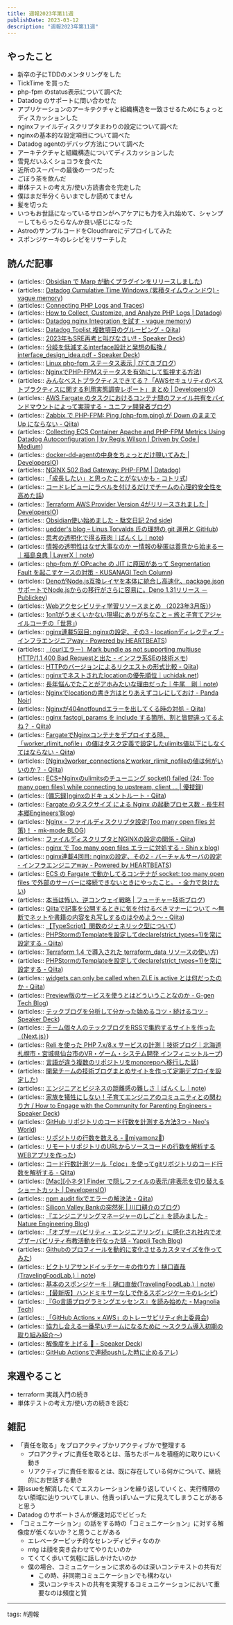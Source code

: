 ```yaml
---
title: 週報2023年第11週
publishDate: 2023-03-12
description: "週報2023年第11週"
---
```


## やったこと

- 新卒の子にTDDのメンタリングをした
- TickTime を買った
- php-fpm のstatus表示について調べた
- Datadog のサポートに問い合わせた
- アプリケーションのアーキテクチャと組織構造を一致させるためにちょっとディスカッションした
- nginxファイルディスクリプタまわりの設定について調べた
- nginxの基本的な設定項目について調べた
- Datadog agentのデバッグ方法について調べた
- アーキテクチャと組織構造についてディスカッションした
- 雪見だいふくショコラを食べた
- 近所のスーパーの最後の一つだった
- ごぼう茶を飲んだ
- 単体テストの考え方/使い方読書会を完走した
- 僕はまだ半分くらいまでしか読めてません
- 髪を切った
- いつもお世話になっているサロンがヘアケアにも力を入れ始めて、シャンプーしてもらったらなんか良い感じになった
- AstroのサンプルコードをCloudfrareにデプロイしてみた
- スポンジケーキのレシピをリサーチした

## 読んだ記事

- (articles:: [Obsidian で Marp が動くプラグインをリリースしました](https://zenn.dev/jichoup/articles/b97ebe6b2eaee7))
- (articles:: [Datadog Cumulative Time Windows (累積タイムウィンドウ) - vague memory](https://htnosm.hatenablog.com/entry/2023/03/05/090000))
- (articles:: [Connecting PHP Logs and Traces](https://docs.datadoghq.com/tracing/other_telemetry/connect_logs_and_traces/php/))
- (articles:: [How to Collect, Customize, and Analyze PHP Logs | Datadog](https://www.datadoghq.com/ja/blog/php-logging-guide/))
- (articles:: [Datadog nginx Integration を試す - vague memory](https://htnosm.hatenablog.com/entry/2015/09/21/090000))
- (articles:: [Datadog Toplist 複数項目のグルーピング - Qiita](https://qiita.com/htnosm/items/8ac2079d76b0de5dfe86))
- (articles:: [2023年もSRE再考と叫びなさい‼️ - Speaker Deck](https://speakerdeck.com/nwiizo/2023nian-mosrezai-kao-tojiao-binasai))
- (articles:: [分岐を低減するinterface設計と発想の転換 / interface_design_idea.pdf - Speaker Deck](https://speakerdeck.com/minodriven/interface-design-idea))
- (articles:: [Linux php-fpm ステータス表示 | ぴてきブログ](https://www.piteki.com/linux-php-fpm/))
- (articles:: [NginxでPHP-FPMステータスを有効にして監視する方法](https://ja.linux-console.net/?p=171#gsc.tab=0))
- (articles:: [みんなベストプラクティスできてる？「AWSセキュリティのベストプラクティスに関する利用実態調査レポート」まとめ | DevelopersIO](https://dev.classmethod.jp/articles/security_jaws_best_practice_report/))
- (articles:: [AWS Fargate のタスクにおけるコンテナ間のファイル共有をバインドマウントによって実現する - ユニファ開発者ブログ](https://tech.unifa-e.com/entry/2022/10/12/120101))
- (articles:: [Zabbix で PHP-FPM: Ping (php-fpm.ping) が Down のままで Up にならない - Qiita](https://qiita.com/krhitoshi/items/507c67fb34fd62ca95a0))
- (articles:: [Collecting ECS Container Apache and PHP-FPM Metrics Using Datadog Autoconfiguration | by Regis Wilson | Driven by Code | Medium](https://medium.com/driven-by-code/collecting-ecs-container-apache-and-php-fpm-metrics-using-datadog-autoconfiguration-2dbc669f4eb5))
- (articles:: [docker-dd-agentの中身をちょっとだけ覗いてみた | DevelopersIO](https://dev.classmethod.jp/articles/fargate-with-docker-dd-agent/))
- (articles:: [NGINX 502 Bad Gateway: PHP-FPM | Datadog](https://www.datadoghq.com/ja/blog/nginx-502-bad-gateway-errors-php-fpm/))
- (articles:: [「成長したい」と思ったことがないかも - コトリ式](https://kotori.style/notes/e177c557-f2a0-41f7-9f19-49f4e7e4d308))
- (articles:: [コードレビューにラベルを付けるだけでチームの心理的安全性を高めた話](https://zenn.dev/hacobell_dev/articles/code-review-comment-prefix#github-%E3%81%AE-saved-replies-%E3%82%92%E6%B4%BB%E7%94%A8%E3%81%99%E3%82%8B))
- (articles:: [Terraform AWS Provider Version 4がリリースされました | DevelopersIO](https://dev.classmethod.jp/articles/terraform-aws-provider-version-4/))
- (articles:: [Obsidian使い始めました - 駄文日記 2nd side](https://deflis.hatenablog.com/entry/2023/03/05/210020))
- (articles:: [uedder's blog – Linus Torvalds 氏の理想の git 運用と GitHub](https://blog.uedder.com/linus_torvalds_complains_about_github_merges.html))
- (articles:: [思考の透明化で得る筋肉｜ばんくし｜note](https://note.com/vaaaaanquish/n/n8deb7d807fc1))
- (articles:: [情報の透明性はなぜ大事なのか ー情報の秘匿は善意から始まるー｜福島良典 | LayerX｜note](https://note.com/fukkyy/n/n2726aa581a02))
- (articles:: [php-fpm が OPcache の JIT に原因があって Segmentation Fault を起こすケースの対策 - KUSANAGI Tech Column](https://www.prime-strategy.co.jp/column/archives/column_5825))
- (articles:: [DenoがNode.js互換レイヤを本体に統合し高速化、package.jsonサポートでNode.jsからの移行がさらに容易に。Deno 1.31リリース － Publickey](https://www.publickey1.jp/blog/23/denonodejspackagejsonnodejsdeno_131.html))
- (articles:: [Webアクセシビリティ学習リソースまとめ （2023年3月版）](https://zenn.dev/ubie_dev/articles/7e3a6559aeb4c8))
- (articles:: [1on1がうまくいかない現場にありがちなこと – 旅と子育てアジャイルコーチの「世界」](https://daipresents.com/2023/03/08/1on1-purpose/))
- (articles:: [nginx連載5回目: nginxの設定、その3 - locationディレクティブ - インフラエンジニアway - Powered by HEARTBEATS](https://heartbeats.jp/hbblog/2012/04/nginx05.html))
- (articles:: [（curlエラー）Mark bundle as not supporting multiuse HTTP/1.1 400 Bad Requestと出た - インフラ系SEの技術メモ](https://yuru-infra-se.hatenablog.com/entry/2022/10/18/131940))
- (articles:: [HTTPのバージョンによるリクエストの形式比較 - Qiita](https://qiita.com/shinobear01/items/3d152c611a81954c49f4))
- (articles:: [nginxでネストされたlocationの優先順位｜uchidak.net](https://uchidak.net/posts/9/))
- (articles:: [長年悩んでたことがアホみたいな理由だった｜牛尾　剛｜note](https://note.com/simplearchitect/n/n3121567c0d3c))
- (articles:: [Nginxでlocationの書き方はとりあえずコレにしておけ - Panda Noir](https://www.pandanoir.info/entry/2018/05/18/193000))
- (articles:: [Nginxが404notfoundエラーを出してくる時の対処 - Qiita](https://qiita.com/soiloof/items/ebf21b9b4f74e17736cf))
- (articles:: [nginx fastcgi_params を include する箇所、割と皆間違ってるよね？ - Qiita](https://qiita.com/kotarella1110/items/f1ad0bb40b84567cea66))
- (articles:: [FargateでNginxコンテナをデプロイする時、「worker_rlimit_nofile」の値はタスク定義で設定したulimits値以下にしなくてはならない - Qiita](https://qiita.com/shiba_it/items/313ebf890872301fd06d))
- (articles:: [[Nginx]worker_connectionsとworker_rlimit_nofileの値は何がいいのか？ - Qiita](https://qiita.com/mikene_koko/items/85fbe6a342f89bf53e89))
- (articles:: [ECS+Nginxのulimitsのチューニング socket() failed (24: Too many open files) while connecting to upstream, client … | 優技録](https://www.yuulinux.tokyo/21674/))
- (articles:: [[備忘録]nginxのドキュメントルート - Qiita](https://qiita.com/mitsuhiro_K/items/ec1bbb5bf035d39edf93))
- (articles:: [Fargate のタスクサイズ による Nginx の起動プロセス数 - 長生村本郷Engineers'Blog](https://kenzo0107.github.io/2021/04/29/2021-04-30-nginx-process-count-on-fargate/))
- (articles:: [Nginx - ファイルディスクリプタ設定(Too many open files 対策)！ - mk-mode BLOG](https://www.mk-mode.com/blog/2014/04/13/nginx-file-discriptor-limit/))
- (articles:: [ファイルディスクリプタとNGINXの設定の関係 - Qiita](https://qiita.com/KAZU-kaa/items/705c772762e6e4b4f43a))
- (articles:: [nginx で Too many open files エラーに対処する - Shin x blog](https://www.1x1.jp/blog/2013/02/nginx_too_many_open_files_error.html))
- (articles:: [nginx連載4回目: nginxの設定、その2 - バーチャルサーバの設定 - インフラエンジニアway - Powered by HEARTBEATS](https://heartbeats.jp/hbblog/2012/04/nginx04.html))
- (articles:: [ECS の Fargate で動かしてるコンテナが socket: too many open files で外部のサーバーに接続できないときにやったこと。 - 全力で怠けたい](https://ebc-2in2crc.hatenablog.jp/entry/2020/09/11/221741))
- (articles:: [本当は怖い、逆コンウェイ戦略 | フューチャー技術ブログ](https://future-architect.github.io/articles/20230310a/))
- (articles:: [Qiitaで記事を公開するときに気を付けるべきマナーについて 〜無断でネットや書籍の内容を丸写しするのはやめよう〜 - Qiita](https://qiita.com/jnchito/items/215c2d51599eb29adabc))
- (articles:: [【TypeScript】関数のジェネリック型について](https://zenn.dev/sazanami5/articles/8bc96c96061255))
- (articles:: [PHPStormのTemplateを設定してdeclare(strict_types=1)を常に設定する - Qiita](https://qiita.com/kazuhei/items/afb955377ad60f7b1445))
- (articles:: [Terraform 1.4 で導入された terraform_data リソースの使い方](https://zenn.dev/kou_pg_0131/articles/tf-1_4-terraform-data))
- (articles:: [PHPStormのTemplateを設定してdeclare(strict_types=1)を常に設定する - Qiita](https://qiita.com/kazuhei/items/afb955377ad60f7b1445))
- (articles:: [widgets can only be called when ZLE is active とは何だったのか - Qiita](https://qiita.com/udzura/items/3f120b5e4733fe85078d))
- (articles:: [Preview版のサービスを使うとはどういうことなのか - G-gen Tech Blog](https://blog.g-gen.co.jp/entry/what-is-preview-and-ga))
- (articles:: [テックブログを分析して分かった始めるコツ・続けるコツ - Speaker Deck](https://speakerdeck.com/moongift/tetukuhurokuwofen-xi-sitefen-katutashi-merukotusok-kerukotu))
- (articles:: [チーム個々人のテックブログをRSSで集約するサイトを作った（Next.js）](https://zenn.dev/catnose99/articles/cb72a73368a547756862))
- (articles:: [Reli を使った PHP 7.x/8.x サービスの計測｜技術ブログ｜北海道札幌市・宮城県仙台市のVR・ゲーム・システム開発 インフィニットループ](https://www.infiniteloop.co.jp/tech-blog/2023/03/profiling-php8-using-reli/))
- (articles:: [言語が違う複数のリポジトリをmonorepoへ移行した話](https://zenn.dev/moneyforward/articles/migrating-to-a-monorepo))
- (articles:: [開発チームの技術ブログまとめサイトを作って定期デプロイを設定した](https://zenn.dev/monicle/articles/setup-team-blog-hub-deploy))
- (articles:: [エンジニアとビジネスの距離感の難しさ｜ばんくし｜note](https://note.com/vaaaaanquish/n/n22d5e8b067d9))
- (articles:: [家族を犠牲にしない！子育てエンジニアのコミュニティとの関わり方 / How to Engage with the Community for Parenting Engineers - Speaker Deck](https://speakerdeck.com/takaking22/how-to-engage-with-the-community-for-parenting-engineers))
- (articles:: [GitHub リポジトリのコード行数を計測する方法3つ - Neo's World](https://neos21.net/blog/2020/08/07-01.html))
- (articles:: [リポジトリの行数を数える - 🍊miyamonz🍊](https://scrapbox.io/miyamonz/%E3%83%AA%E3%83%9D%E3%82%B8%E3%83%88%E3%83%AA%E3%81%AE%E8%A1%8C%E6%95%B0%E3%82%92%E6%95%B0%E3%81%88%E3%82%8B))
- (articles:: [リモートリポジトリのURLからソースコードの行数を解析するWEBアプリを作った](https://zenn.dev/kyoheiu/articles/3f01fef8afe2c9))
- (articles:: [コード行数計測ツール「cloc」を使ってgitリポジトリのコード行数を解析する - Qiita](https://qiita.com/odekekepeanuts/items/1f5490f41d5c2c59f098))
- (articles:: [[Mac][小ネタ] Finder で隠しファイルの表示/非表示を切り替えるショートカット | DevelopersIO](https://dev.classmethod.jp/articles/finder-hidden-files-shortcut/))
- (articles:: [npm audit fixでエラーの解決法 - Qiita](https://qiita.com/sakamotodd/items/fa3f4a6a02659dca7540))
- (articles:: [Silicon Valley Bankの突然死 | 川口耕介のブログ](https://ja.kohsuke.org/launchable/sudden-death-of-svb/))
- (articles:: [『エンジニアリングマネージャーのしごと』を読みました - Nature Engineering Blog](https://engineering.nature.global/entry/book-engineering-manager))
- (articles:: [「オブザーバビリティ・エンジニアリング」に感化され社内でオブザーバビリティ布教活動を行なった話 - Yappli Tech Blog](https://tech.yappli.io/entry/observability_missionary_activities))
- (articles:: [Githubのプロフィールを動的に変化させるカスタマイズを作ってみた](https://zenn.dev/rie_amasato/articles/a9e600c0e105db))
- (articles:: [ビクトリアサンドイッチケーキの作り方｜樋口直哉(TravelingFoodLab.)｜note](https://note.com/travelingfoodlab/n/na8566f1e041a))
- (articles:: [基本のスポンジケーキ｜樋口直哉(TravelingFoodLab.)｜note](https://note.com/travelingfoodlab/n/nca8cee985587?magazine_key=mfd1ca2f99b51))
- (articles:: [【最新版】ハンドミキサーなしで作るスポンジケーキのレシピ](https://girl-self.com/sponge%E2%80%90cake%E2%80%90recipe))
- (articles:: [『Go言語プログラミングエッセンス』を読み始めた - Magnolia Tech](https://blog.magnolia.tech/entry/2023/03/12/131503))
- (articles:: [「GitHub Actions × AWS」のトレーサビリティ向上委員会](https://zenn.dev/tmknom/articles/traceable-github-actions-with-aws))
- (articles:: [協力し合える一番早いチームになるために 〜スクラム導入初期の取り組み紹介〜](https://inside.dmm.com/articles/dmmgames-scrum/))
- (articles:: [解像度を上げる 🔬 - Speaker Deck](https://speakerdeck.com/tumada/jie-xiang-du-wogao-meru))
- (articles:: [GitHub Actionsで連続pushした時に止めるアレ](https://zenn.dev/katzumi/articles/using-concurrency-at-github-actions))

## 来週やること

- terraform 実践入門の続き
- 単体テストの考え方/使い方の続きを読む

## 雑記

- 「責任を取る」をプロアクティブかリアクティブかで整理する
  - プロアクティブに責任を取るとは、落ちたボールを積極的に取りにいく動き
  - リアクティブに責任を取るとは、既に存在している何かについて、継続的にお世話する動き
- 親issueを解消したくてエスカレーションを繰り返していくと、実行権限のない領域に辿りついてしまい、他責っぽいムーブに見えてしまうことがあると思う
- Datadog のサポートさんが爆速対応でビビった
- 「コミュニケーション」の話をする時の「コミュニケーション」に対する解像度が低くないか？と思うことがある
	- エレベーターピッチ的なセレンディピティなのか
	- mtg は顔を突き合わせてやりたいのか
	- てくてく歩いて気軽に話しかけたいのか
	- 僕の場合、コミュニケーションに求めるのは深いコンテキストの共有だ
		- この時、非同期コミュニケーションでも構わない
		- 深いコンテキストの共有を実現するコミュニケーションにおいて重要なのは頻度と質

---

tags: #週報
